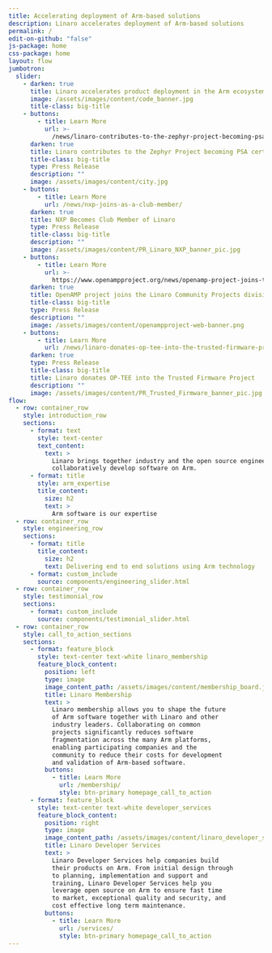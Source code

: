 ```yaml
---
title: Accelerating deployment of Arm-based solutions
description: Linaro accelerates deployment of Arm-based solutions
permalink: /
edit-on-github: "false"
js-package: home
css-package: home
layout: flow
jumbotron:
  slider:
    - darken: true
      title: Linaro accelerates product deployment in the Arm ecosystem
      image: /assets/images/content/code_banner.jpg
      title-class: big-title
    - buttons:
        - title: Learn More
          url: >-
            /news/linaro-contributes-to-the-zephyr-project-becoming-psa-certified/
      darken: true
      title: Linaro contributes to the Zephyr Project becoming PSA certified
      title-class: big-title
      type: Press Release
      description: ""
      image: /assets/images/content/city.jpg
    - buttons:
        - title: Learn More
          url: /news/nxp-joins-as-a-club-member/
      darken: true
      title: NXP Becomes Club Member of Linaro
      type: Press Release
      title-class: big-title
      description: ""
      image: /assets/images/content/PR_Linaro_NXP_banner_pic.jpg
    - buttons:
        - title: Learn More
          url: >-
            https://www.openampproject.org/news/openamp-project-joins-the-linaro-community-projects-division/
      darken: true
      title: OpenAMP project joins the Linaro Community Projects division
      title-class: big-title
      type: Press Release
      description: ""
      image: /assets/images/content/openampproject-web-banner.png
    - buttons:
        - title: Learn More
          url: /news/linaro-donates-op-tee-into-the-trusted-firmware-project/
      darken: true
      type: Press Release
      title-class: big-title
      title: Linaro donates OP-TEE into the Trusted Firmware Project
      description: ""
      image: /assets/images/content/PR_Trusted_Firmware_banner_pic.jpg
flow:
  - row: container_row
    style: introduction_row
    sections:
      - format: text
        style: text-center
        text_content:
          text: >
            Linaro brings together industry and the open source engineering community to
            collaboratively develop software on Arm.
      - format: title
        style: arm_expertise
        title_content:
          size: h2
          text: >
            Arm software is our expertise
  - row: container_row
    style: engineering_row
    sections:
      - format: title
        title_content:
          size: h2
          text: Delivering end to end solutions using Arm technology
      - format: custom_include
        source: components/engineering_slider.html
  - row: container_row
    style: testimonial_row
    sections:
      - format: custom_include
        source: components/testimonial_slider.html
  - row: container_row
    style: call_to_action_sections
    sections:
      - format: feature_block
        style: text-center text-white linaro_membership
        feature_block_content:
          position: left
          type: image
          image_content_path: /assets/images/content/membership_board.jpg
          title: Linaro Membership
          text: >
            Linaro membership allows you to shape the future
            of Arm software together with Linaro and other
            industry leaders. Collaborating on common
            projects significantly reduces software
            fragmentation across the many Arm platforms,
            enabling participating companies and the
            community to reduce their costs for development
            and validation of Arm-based software.
          buttons:
            - title: Learn More
              url: /membership/
              style: btn-primary homepage_call_to_action
      - format: feature_block
        style: text-center text-white developer_services
        feature_block_content:
          position: right
          type: image
          image_content_path: /assets/images/content/linaro_developer_services.jpg
          title: Linaro Developer Services
          text: >
            Linaro Developer Services help companies build
            their products on Arm. From initial design through
            to planning, implementation and support and
            training, Linaro Developer Services help you
            leverage open source on Arm to ensure fast time
            to market, exceptional quality and security, and
            cost effective long term maintenance.
          buttons:
            - title: Learn More
              url: /services/
              style: btn-primary homepage_call_to_action
---
```

